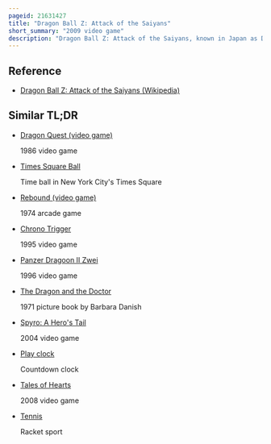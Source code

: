 ```yaml
---
pageid: 21631427
title: "Dragon Ball Z: Attack of the Saiyans"
short_summary: "2009 video game"
description: "Dragon Ball Z: Attack of the Saiyans, known in Japan as Dragon Ball Kai: saiyan Invasion, is a Video Game based on the Dragon Ball Franchise for the Nintendo Ds. It was released in Japan on April 29, 2009, and in Europe and North America in November 2009. The Game is developed by Monolith Soft and distributed by Namco Bandai in North America ; it is one of the first Games in the Dragon Ball Franchise to be published by Namco Bandai, as the Company would acquire the License from previous Holder Atari in July of the same Year."
---
```


## Reference

- [Dragon Ball Z: Attack of the Saiyans (Wikipedia)](https://en.wikipedia.org/?curid=21631427)

## Similar TL;DR

- [Dragon Quest (video game)](/tldr/en/dragon-quest-video-game)

  1986 video game

- [Times Square Ball](/tldr/en/times-square-ball)

  Time ball in New York City's Times Square

- [Rebound (video game)](/tldr/en/rebound-video-game)

  1974 arcade game

- [Chrono Trigger](/tldr/en/chrono-trigger)

  1995 video game

- [Panzer Dragoon II Zwei](/tldr/en/panzer-dragoon-ii-zwei)

  1996 video game

- [The Dragon and the Doctor](/tldr/en/the-dragon-and-the-doctor)

  1971 picture book by Barbara Danish

- [Spyro: A Hero's Tail](/tldr/en/spyro-a-heros-tail)

  2004 video game

- [Play clock](/tldr/en/play-clock)

  Countdown clock

- [Tales of Hearts](/tldr/en/tales-of-hearts)

  2008 video game

- [Tennis](/tldr/en/tennis)

  Racket sport
